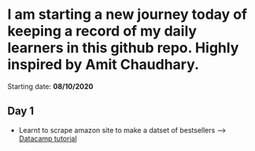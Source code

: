 # I am starting a new journey today of keeping a record of my daily learners in this github repo. Highly inspired by Amit Chaudhary.
Starting date: **08/10/2020**

## Day 1
* Learnt to scrape amazon site to make a datset of bestsellers --> [Datacamp tutorial](https://www.datacamp.com/community/tutorials/amazon-web-scraping-using-beautifulsoup)
